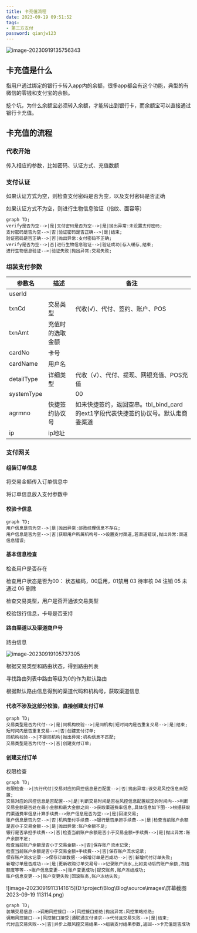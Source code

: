 ```yaml
---
title: 卡充值流程
date: 2023-09-19 09:51:52
tags:
- 第三方支付
password: qianjw123
---
```


![image-20230919135756343](C:\Users\allinpay\AppData\Roaming\Typora\typora-user-images\image-20230919135756343.png)

## 卡充值是什么

指用户通过绑定的银行卡转入app内的余额，很多app都会有这个功能，典型的有微信的零钱和支付宝的余额。

挖个坑，为什么余额宝必须转入余额，才能转出到银行卡，而余额宝可以直接通过银行卡充值。

## 卡充值的流程

### 代收开始

传入相应的参数，比如密码、认证方式、充值数额

### 支付认证

如果认证方式为空，则检查支付密码是否为空，以及支付密码是否正确

如果认证方式不为空，则进行生物信息验证（指纹、面容等）

```mermaid
graph TD;
verify是否为空-->|是|支付密码是否为空-->|是|抛出异常:未设置支付密码;
支付密码是否为空-->|否|验证密码是否正确-->|是|结束;
验证密码是否正确-->|否|抛出异常:支付密码不正确;
verify是否为空-->|否|进行生物信息验证-->|验证成功|存入缓存,结束;
进行生物信息验证-->|验证失败|抛出异常:交易失败;
```

### 组装支付参数

| 参数名     | 描述             | 备注                                                         |
| ---------- | ---------------- | ------------------------------------------------------------ |
| userId     |                  |                                                              |
| txnCd      | 交易类型         | 代收(√)、代付、签约、账户、POS                               |
| txnAmt     | 充值时的选取金额 |                                                              |
| cardNo     | 卡号             |                                                              |
| cardName   | 用户名           |                                                              |
| detailType | 详细类型         | 代收（√）、代付、提现、网银充值、POS充值                     |
| systemType |                  | 00                                                           |
| agrmno     | 快捷签约协议号   | 如未快捷签约，返回空串。tbl_bind_card的ext1字段代表快捷签约协议号。默认走商委渠道 |
| ip         | ip地址           |                                                              |

### 支付网关

#### 组装订单信息

将交易金额传入订单信息中

将订单信息放入支付参数中

#### 校验卡信息

```mermaid
graph TD;
用户信息是否为空-->|是|抛出异常:邮政经理信息不存在;
用户信息是否为空-->|否|获取用户所属机构号-->设置支付渠道,若渠道错误,抛出异常:渠道信息错误;

```

#### 基本信息检查

检查用户是否存在

检查用户状态是否为00：   状态编码，00启用，01禁用  03 待审核  04 注销 05 未通过 06 删除

检查交易类型，用户是否开通该交易类型

校验银行信息，卡号是否支持

#### 路由渠道以及渠道商户号

路由信息

![image-20230919105737305](D:\project\Blog\Blog\source\images\image-20230919105737305.png)

根据交易类型和路由状态，得到路由列表

寻找路由列表中路由等级为0的作为默认路由

根据默认路由信息得到的渠道代码和机构号，获取渠道信息



#### 代收不涉及这部分校验，直接创建支付订单

```mermaid
graph TD;
交易类型是否为代付-->|是|同机构校验-->|是同机构|短时间内是否重复交易-->|是|结束;
短时间内是否重复交易-->|否|创建支付订单;
同机构校验-->|不是同机构|抛出异常:机构信息不匹配;
交易类型是否为代付-->|否|创建支付订单;
```



#### 创建支付订单

权限检查

```mermaid
graph TD;
权限检查-->|执行代付|交易对应的风控信息是否配置-->|否|抛出异常:该交易风控信息未配置;
交易对应的风控信息是否配置-->|是|判断交易时间是否在风控信息配置规定的时间内-->判断交易金额是否处在最小金额和最大金额之间-->获取渠道费率信息,具体信息如下图-->根据获取的渠道费率信息计算手续费-->账户信息是否为空-->|是|回滚交易;
账户信息是否为空-->|否|机构垫付手续费-->银行是否承担手续费-->|是|检查当前账户余额是否小于交易金额-->|是|抛出异常:账户余额不足;
银行是否承担手续费-->|否|检查当前账户余额是否小于交易金额+手续费-->|是|抛出异常:账户余额不足;
检查当前账户余额是否小于交易金额-->|否|保存账户流水记录;
检查当前账户余额是否小于交易金额+手续费-->|否|保存账户流水记录;
保存账户流水记录-->保存订单数据-->新增订单是否成功-->|否|新增代付订单失败;
新增订单是否成功-->|是|更新收购订单交易号-->记录账户流水,比如变动后的账户余额,冻结额度等等-->账户信息变更-->|账户变更成功|提交账务,账户冻结成功;
账户信息变更-->|账户变更失败|回滚账务,账户冻结失败;
```

![image-20230919113141615](D:\project\Blog\Blog\source\images\屏幕截图 2023-09-19 113114.png)

```mermaid
graph TD;
装填交易信息-->调用风控接口-->|风控接口拒绝|抛出异常:风控策略拒绝;
调用风控接口-->|风控接口接受|通联通支付请求-->代付且交易失败-->|是|结束;
代付且交易失败-->|否|异步上报风控交易结果-->组装支付结果参数,返回-->卡充值是否成功
```



